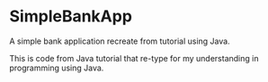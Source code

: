 # SimpleBankApp
A simple bank application recreate from tutorial using Java.

This is code from Java tutorial that re-type for my understanding in programming using Java.
